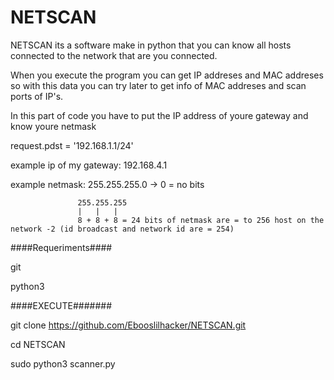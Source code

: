 # NETSCAN

NETSCAN its a software make in python that you can know all hosts connected to the network that are you connected.

When you execute the program you can get IP addreses and MAC addreses so with this data you can try later to get info of MAC addreses and scan ports of IP's.


In this part of code you have to put the IP address of youre gateway and know youre netmask

request.pdst = '192.168.1.1/24'

example ip of my gateway: 192.168.4.1

example netmask:  255.255.255.0 -> 0 = no bits
                   
                   255.255.255
                   |   |   |   
                   8 + 8 + 8 = 24 bits of netmask are = to 256 host on the network -2 (id broadcast and network id are = 254)


####Requeriments####

git 

python3

####EXECUTE#######

git clone https://github.com/Ebooslilhacker/NETSCAN.git

cd NETSCAN

sudo python3 scanner.py


